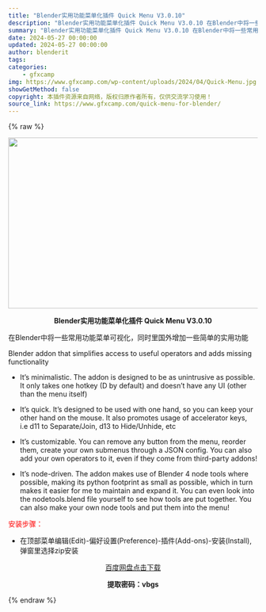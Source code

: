 ```yaml
---
title: "Blender实用功能菜单化插件 Quick Menu V3.0.10"
description: "Blender实用功能菜单化插件 Quick Menu V3.0.10 在Blender中将一些常用功能菜单可视化，同时里国外增加一些简单的实用功能 Blender addon that simpli..."
summary: "Blender实用功能菜单化插件 Quick Menu V3.0.10 在Blender中将一些常用功能菜单可视化，同时里国外增加一些简单的实用功能 Blender addon that simpli..."
date: 2024-05-27 00:00:00
updated: 2024-05-27 00:00:00
author: blenderit
tags: 
categories:
    - gfxcamp
img: https://www.gfxcamp.com/wp-content/uploads/2024/04/Quick-Menu.jpg
showGetMethod: false
copyright: 本插件资源来自网络，版权归原作者所有，仅供交流学习使用！
source_link: https://www.gfxcamp.com/quick-menu-for-blender/
---
```


{% raw %}
<div><p><img decoding="async" class="aligncenter size-full wp-image-120959" src="https://www.gfxcamp.com/wp-content/uploads/2024/04/Quick-Menu.jpg" data-src="https://www.gfxcamp.com/wp-content/uploads/2024/04/Quick-Menu.jpg" alt="" width="640" height="345" data-srcset="https://www.gfxcamp.com/wp-content/uploads/2024/04/Quick-Menu.jpg 640w, https://www.gfxcamp.com/wp-content/uploads/2024/04/Quick-Menu-150x81.jpg 150w" data-sizes="(max-width: 640px) 100vw, 640px"></p><p style="text-align: center;"><strong>Blender实用功能菜单化插件 Quick Menu V3.0.10</strong></p><p>在Blender中将一些常用功能菜单可视化，同时里国外增加一些简单的实用功能</p><p>Blender addon that simplifies access to useful operators and adds missing functionality</p><ul dir="auto">
<li>
<p dir="auto">It’s minimalistic. The addon is designed to be as unintrusive as possible. It only takes one hotkey (D by default) and doesn’t have any UI (other than the menu itself)</p>
</li>
<li>
<p dir="auto">It’s quick. It’s designed to be used with one hand, so you can keep your other hand on the mouse. It also promotes usage of accelerator keys, i.e d11 to Separate/Join, d13 to Hide/Unhide, etc</p>
</li>
<li>
<p dir="auto">It’s customizable. You can remove any button from the menu, reorder them, create your own submenus through a JSON config. You can also add your own operators to it, even if they come from third-party addons!</p>
</li>
<li>
<p dir="auto">It’s node-driven. The addon makes use of Blender 4 node tools where possible, making its python footprint as small as possible, which in turn makes it easier for me to maintain and expand it. You can even look into the nodetools.blend file yourself to see how tools are put together. You can also make your own node tools and put them into the menu!</p>
</li>
</ul><p style="text-align: left;"><span style="color: #ff0000;">安装步骤：</span></p><ul>
<li>在顶部菜单编辑(Edit)-偏好设置(Preference)-插件(Add-ons)-安装(Install),弹窗里选择zip安装</li>
</ul><p style="text-align: center;"><a class="maxbutton-3 maxbutton maxbutton-baidu" target="_blank" rel="noopener" href="https://pan.baidu.com/s/1A891Hw6XdAxpPnxmmQPFWQ?pwd=vbgs"><span class="mb-text">百度网盘点击下载</span></a></p><p style="text-align: center;"><strong>提取密码：vbgs</strong></p></div>
<div style="display: none">gfxcamp</div>
{% endraw %}